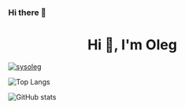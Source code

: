 ### Hi there 👋

<h1 align="center">Hi 👋, I'm Oleg</h1>

<p align="left"> 
<a href="https://twitter.com/sysoleg" target="blank"><img src="https://img.shields.io/twitter/follow/sysoleg?logo=twitter&style=for-the-badge" alt="sysoleg" /></a> </p>


![Top Langs](https://github-readme-stats.vercel.app/api/top-langs/?username=sysoleg&layout=compact&theme=radical&hide=html) 

![GitHub stats](https://github-readme-stats.vercel.app/api?username=sysoleg&theme=radical&show_icons=true)
